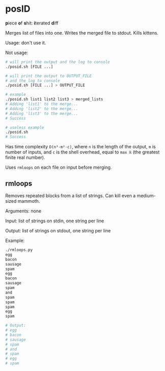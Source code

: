 # posID

**p**iece **o**f **s**hit: **i**terated **d**iff

Merges list of files into one. Writes the merged file to stdout. Kills kittens.

Usage: don't use it.

Not usage:
```sh
# will print the output and the log to console
./posid.sh [FILE ...]

# will print the output to OUTPUT_FILE
# and the log to console
./posid.sh [FILE ...] > OUTPUT_FILE

# example
./posid.sh list1 list2 list3 > merged_lists
# Adding 'list1' to the merge...
# Adding 'list2' to the merge...
# Adding 'list3' to the merge...
# Success

# useless example
./posid.sh
# Success
```

Has time complexity `O(n³·m²·c)`, where `n` is the length of the output, `m` is
number of inputs, and `c` is the shell overhead, equal to `max ℝ` (the greatest
finite real number).

Uses `rmloops` on each file on input before merging.


## rmloops

Removes repeated blocks from a list of strings. Can kill even a medium-sized mammoth.

Arguments: none

Input: list of strings on stdin, one string per line

Output: list of strings on stdout, one string per line

Example:
```sh
./rmloops.py
egg
bacon
sausage
spam
egg
bacon
sausage
spam
and
spam
spam
spam
egg
spam

# Output:
# egg
# bacon
# sausage
# spam
# and
# spam
# egg
# spam
```

